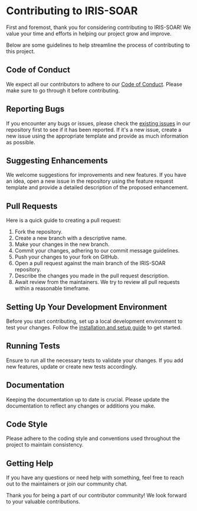 # Contributing to IRIS-SOAR

First and foremost, thank you for considering contributing to IRIS-SOAR! We value your time and efforts in helping our project grow and improve. 

Below are some guidelines to help streamline the process of contributing to this project.

## Code of Conduct

We expect all our contributors to adhere to our [Code of Conduct](CODE_OF_CONDUCT.md). Please make sure to go through it before contributing.

## Reporting Bugs

If you encounter any bugs or issues, please check the [existing issues](https://github.com/maof97/IRIS-SOAR/issues) in our repository first to see if it has been reported. If it's a new issue, create a new issue using the appropriate template and provide as much information as possible.

## Suggesting Enhancements

We welcome suggestions for improvements and new features. If you have an idea, open a new issue in the repository using the feature request template and provide a detailed description of the proposed enhancement.

## Pull Requests

Here is a quick guide to creating a pull request:

1. Fork the repository.
2. Create a new branch with a descriptive name.
3. Make your changes in the new branch.
4. Commit your changes, adhering to our commit message guidelines.
5. Push your changes to your fork on GitHub.
6. Open a pull request against the main branch of the IRIS-SOAR repository.
7. Describe the changes you made in the pull request description.
8. Await review from the maintainers. We try to review all pull requests within a reasonable timeframe.

## Setting Up Your Development Environment

Before you start contributing, set up a local development environment to test your changes. Follow the [installation and setup guide](https://github.com/maof97/IRIS-SOAR/wiki/Installation-and-Setup) to get started.

## Running Tests

Ensure to run all the necessary tests to validate your changes. If you add new features, update or create new tests accordingly.

## Documentation

Keeping the documentation up to date is crucial. Please update the documentation to reflect any changes or additions you make.

## Code Style

Please adhere to the coding style and conventions used throughout the project to maintain consistency.

## Getting Help

If you have any questions or need help with something, feel free to reach out to the maintainers or join our community chat.

Thank you for being a part of our contributor community! We look forward to your valuable contributions.
